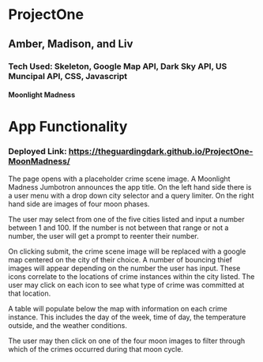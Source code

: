 # ProjectOne

## Amber, Madison, and Liv

### Tech Used: Skeleton, Google Map API, Dark Sky API, US Muncipal API, CSS, Javascript 

#### Moonlight Madness

App Functionality
=================

### Deployed Link: https://theguardingdark.github.io/ProjectOne-MoonMadness/

The page opens with a placeholder crime scene image. A Moonlight Madness Jumbotron announces the app title. On the left hand side there is a user menu with a drop down city selector and a query limiter. On the right hand side are images of four moon phases.

The user may select from one of the five cities listed and input a number between 1 and 100. If the number is not between that range or not a number, the user will get a prompt to reenter their number.

On clicking submit, the crime scene image will be replaced with a google map centered on the city of their choice. A number of bouncing thief images will appear depending on the number the user has input. These icons correlate to the locations of crime instances within the city listed. The user may click on each icon to see what type of crime was committed at that location. 

A table will populate below the map with information on each crime instance. This includes the day of the week, time of day, the temperature outside, and the weather conditions.

The user may then click on one of the four moon images to filter through which of the crimes occurred during that moon cycle.

